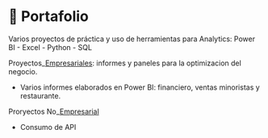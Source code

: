 # 💼 Portafolio   
Varios proyectos de práctica y uso de herramientas para Analytics:  Power BI - Excel - Python - SQL

Proyectos_[Empresariales](https://github.com/EvelynOr/4.Portafolio/tree/main/Empresarial): informes y paneles para la optimizacion del negocio.

+ Varios informes elaborados en Power BI: financiero, ventas minoristas y restaurante.



Proryectos No_[Empresarial](https://github.com/EvelynOr/4.Portafolio/tree/main/No_Empresarial)

+ Consumo de API
